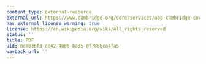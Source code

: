 ```yaml
---
content_type: external-resource
external_url: https://www.cambridge.org/core/services/aop-cambridge-core/content/view/ACB0E880B611BA10E304BBB70883401D/9781139052276c5_p142-174_CBO.pdf/bounded_rationality_in_industrial_organization.pdf
has_external_license_warning: true
license: https://en.wikipedia.org/wiki/All_rights_reserved
status: ''
title: PDF
uid: 0c8036f3-ee42-4006-ba35-0f788bca4fa5
wayback_url: ''
---
```


